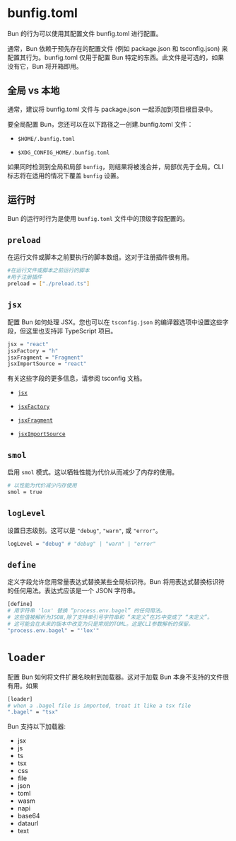 # bunfig.toml

Bun 的行为可以使用其配置文件 bunfig.toml 进行配置。

通常，Bun 依赖于预先存在的配置文件 (例如 package.json 和 tsconfig.json) 来配置其行为。bunfig.toml 仅用于配置 Bun 特定的东西。此文件是可选的，如果没有它，Bun 将开箱即用。

## 全局 vs 本地

通常，建议将 bunfig.toml 文件与 package.json 一起添加到项目根目录中。

要全局配置 Bun，您还可以在以下路径之一创建.bunfig.toml 文件：

- `$HOME/.bunfig.toml`

- `$XDG_CONFIG_HOME/.bunfig.toml`

如果同时检测到全局和局部 `bunfig`，则结果将被浅合并，局部优先于全局。CLI 标志将在适用的情况下覆盖 `bunfig` 设置。

## 运行时

Bun 的运行时行为是使用 `bunfig.toml` 文件中的顶级字段配置的。

## `preload`

在运行文件或脚本之前要执行的脚本数组。这对于注册插件很有用。

```sh
#在运行文件或脚本之前运行的脚本
#用于注册插件
preload = ["./preload.ts"]
```

## `jsx`

配置 Bun 如何处理 JSX。您也可以在 `tsconfig.json` 的编译器选项中设置这些字段，但这里也支持非 TypeScript 项目。

```sh
jsx = "react"
jsxFactory = "h"
jsxFragment = "Fragment"
jsxImportSource = "react"
```

有关这些字段的更多信息，请参阅 tsconfig 文档。

- [`jsx`](https://www.typescriptlang.org/tsconfig#jsx)

- [`jsxFactory`](https://www.typescriptlang.org/tsconfig#jsxFactory)

- [`jsxFragment`](https://www.typescriptlang.org/tsconfig#jsxFragment)

- [`jsxImportSource`](https://www.typescriptlang.org/tsconfig#jsxImportSource)

## `smol`

启用 `smol` 模式。这以牺牲性能为代价从而减少了内存的使用。

```sh
# 以性能为代价减少内存使用
smol = true
```

## `logLevel`

设置日志级别。这可以是 `"debug"`, `"warn"`, 或 `"error"`。

```sh
logLevel = "debug" # "debug" | "warn" | "error"
```

## `define`

定义字段允许您用常量表达式替换某些全局标识符。Bun 将用表达式替换标识符的任何用法。表达式应该是一个 JSON 字符串。

```sh
[define]
# 用字符串 'lox' 替换 “process.env.bagel” 的任何用法。
# 这些值被解析为JSON,除了支持单引号字符串和 “未定义”在JS中变成了 “未定义”。
# 这可能会在未来的版本中改变为只是常规的TOML。这是CLI参数解析的保留。
"process.env.bagel" = "'lox'"
```

# `loader`

配置 Bun 如何将文件扩展名映射到加载器。这对于加载 Bun 本身不支持的文件很有用。如果

```sh
[loader]
# when a .bagel file is imported, treat it like a tsx file
".bagel" = "tsx"
```

Bun 支持以下加载器:

- jsx
- js
- ts
- tsx
- css
- file
- json
- toml
- wasm
- napi
- base64
- dataurl
- text
